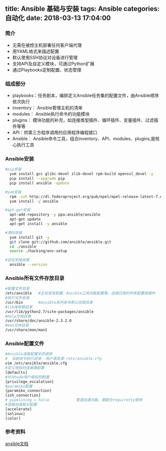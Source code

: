 title: Ansible 基础与安装
tags: Ansible
categories: 自动化
date: 2018-03-13 17:04:00
---
### 简介
* 无需在被控主机部署任何客户端代理
* 用YAML格式来描述配置
* 默认使用SSH协议对设备进行管理
* 支持API及自定义模块，可通过Python扩展
* 通过Playbooks定制配置、状态管理
<!-- more -->
### 组成部分
* playbooks：任务剧本，编排定义Ansible任务集的配置文件，由Ansible顺序依次执行
* inventory： Ansible管理主机的清单
* modules：   Ansible执行命令的功能模块
* plugins：   模块功能的补充，如连接类型插件、循环插件、变量插件、过滤插件等等
* API：供第三方程序调用的应用程序编程接口
* Ansible：   Ansible命令工具，组合inventory、API、modules、plugins,是核心执行工具

### Ansible安装
```bash
#pip安装
  yum install gcc glibc-devel zlib-devel rpm-build openssl_devel -y
  pip install --upgrade pip
  pip install ansible -update

#yum安装
  rpm -ivh http://dl.fedoraproject.org/pub/epel/epel-release-latest-7.noarch.rpm
  yum install -y ansible

#apt-get安装
  apt-add-repository -y ppa:ansible/ansible
  apt-get update
  apt-get install -y ansible

#源码安装
  yum install git -y
  git clone git://github.com/ansible/ansible.git
  cd ./ansible
  source ./hacking/env-setup

#验证安装结果
  ansible --version
```

### Ansible所有文件存放目录
```bash
#配置文件目录  
/etc/ansible   #主机信息配置、Ansible工具功能配置等。运维日常的所有配置类操作
#执行文件目录  
/usr/bin       #ansible系列命令默认存放目录
#lib库依赖目录  
/usr/lib/python2.7/site-packages/ansible
#help文档目录  
/usr/share/doc/ansible-2.3.2.0
#man文档目录
/usr/share/man/man1
```
### Ansible配置文件
```bash
#Ansible读取配置文件顺序
#  当前命令执行目录--用户家目录-/etc/ansible.cfg
vim /etc/ansible/ansible.cfg
#定义常规的连接类配置
[defaults]  
#针对sudo用户提权的配置
[privilege_escalation]  
#paramiko配置
[paramiko_connection]  
[ssh_connection]
# pipelining = False            管道加速功能，需配合requiretty使用
#连接加速相关配置
[accelerate]  
[selinux]
[color]
```

### 参考资料
[ansible文档](http://docs.ansible.com/ansible/latest/index.html)